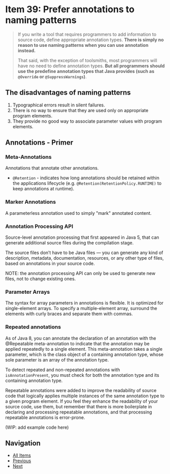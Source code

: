 # Item 39: Prefer annotations to naming patterns

> If you write a tool that requires programmers to add information to source code, define appropriate annotation types. **There is simply no reason to use naming patterns when you can use annotation instead.**
>
> That said, with the exception of toolsmiths, most programmers will have no need to define annotation types. **But all programmers should use the predefine annotation types that Java provides (such as `@Override` or `@SuppressWarnings`)**.

## The disadvantages of naming patterns

1. Typographical errors result in silent failures.
2. There is no way to ensure that they are used only on appropriate program elements.
3. They provide no good way to associate parameter values with program elements.


## Annotations - Primer

### Meta-Annotations

Annotations that annotate other annotations.

- `@Retention` - indicates how long annotations should be retained within the applications lifecycle (e.g. `@Retention(RetentionPolicy.RUNTIME)` to keep annotations at runtime).

### Marker Annotations

A parameterless annotation used to simply "mark" annotated content.

### Annotation Processing API

Source-level annotation processing that first appeared in Java 5, that can generate additional source files during the compilation stage.

The source files don’t have to be Java files — you can generate any kind of description, metadata, documentation, resources, or any other type of files, based on annotations in your source code.

NOTE: the annotation processing API  can only be used to generate new files, not to change existing ones.

### Parameter Arrays

The syntax for array parameters in annotations is flexible. It is optimized for single-element arrays. To specify a multiple-element array, surround the elements with curly braces and separate them with commas.

### Repeated annotations

As of Java 8, you can annotate the declaration of an annotation with the @Repeatable meta-annotation to indicate that the annotation may be applied repeatedly to a single element. This meta-annotation takes a single parameter, which is the class object of a containing annotation type, whose sole parameter is an array of the annotation type.

To detect repeated and non-repeated annotations with `isAnnotationPresent`, you must check for both the annotation type and its containing annotation type.

Repeatable annotations were added to improve the readability of source code that logically applies multiple instances of the same annotation type to a given program element. If you feel they enhance the readability of your source code, use them, but remember that there is more boilerplate in declaring and processing repeatable annotations, and that processing repeatable annotations is error-prone. 

(WIP: add example code here)

## Navigation

- [All Items](../README.md#items)
- [Previous](./item-38-emulate-extensible-enums-with-interfaces.md)
- [Next](./item-39-prefer-annotations-to-naming-patterns.md)
